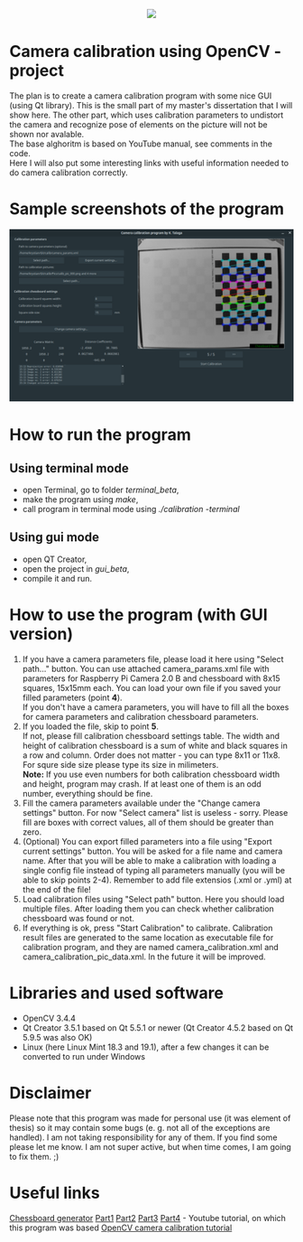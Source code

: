 <p align="center">
  <img src="https://cdn-images-1.medium.com/max/1600/1*Mu7_d3e1qPtW1e7EgsX7LQ.png">
</p>

# Camera calibration using OpenCV - project
The plan is to create a camera calibration program with some nice GUI (using Qt library). This is the small part of my master's dissertation that I will show here. The other part, which uses calibration parameters to undistort the camera and recognize pose of elements on the picture will not be shown nor avalable.\
The base alghoritm is based on YouTube manual, see comments in the code.\
Here I will also put some interesting links with useful information needed to do camera calibration correctly.

# Sample screenshots of the program

<p align="center">
  <img src="https://raw.githubusercontent.com/Kuwashitamidayo/camera_calib/master/Screenshots/screen_003.png">
</p>

# How to run the program

## Using terminal mode
- open Terminal, go to folder *terminal_beta*,
- make the program using *make*,
- call program in terminal mode using *./calibration -terminal*

## Using gui mode
- open QT Creator,
- open the project in *gui_beta*,
- compile it and run.

# How to use the program (with GUI version)
1. If you have a camera parameters file, please load it here using "Select path..." button. You can use attached camera_params.xml file with parameters for Raspberry Pi Camera 2.0 B and chessboard with 8x15 squares, 15x15mm each. You can load your own file if you saved your filled parameters (point **4**).\
If you don't have a camera parameters, you will have to fill all the boxes for camera parameters and calibration chessboard parameters. 
2. If you loaded the file, skip to point **5**.\
If not, please fill calibration chessboard settings table. The width and height of calibration chessboard is a sum of white and black squares in a row and column. Order does not matter - you can type 8x11 or 11x8. For squre side size please type its size in milimeters.\
**Note:** If you use even numbers for both calibration chessboard width and height, program may crash. If at least one of them is an odd number, everything should be fine.
3. Fill the camera parameters available under the "Change camera settings" button. For now "Select camera" list is useless - sorry. Please fill are boxes with correct values, all of them should be greater than zero.
4. (Optional) You can export filled parameters into a file using "Export current settings" button. You will be asked for a file name and camera name. After that you will be able to make a calibration with loading a single config file instead of typing all parameters manually (you  will be able to skip points 2-4). Remember to add file extensios (.xml or .yml) at the end of the file!
5. Load calibration files using "Select path" button. Here you should load multiple files. After loading them you can check whether calibration chessboard was found or not.
6. If everything is ok, press "Start Calibration" to calibrate. Calibration result files are generated to the same location as executable file for calibration program, and they are named camera_calibration.xml and camera_calibration_pic_data.xml. In the future it will be improved.



# Libraries and used software
- OpenCV 3.4.4
- Qt Creator 3.5.1 based on Qt 5.5.1 or newer (Qt Creator 4.5.2 based on Qt 5.9.5 was also OK)
- Linux (here Linux Mint 18.3 and 19.1), after a few changes it can be converted to run under Windows

# Disclaimer
Please note that this program was made for personal use (it was element of thesis) so it may contain some bugs (e. g. not all of the exceptions are handled). I am not taking responsibility for any of them. If you find some please let me know. I am not super active, but when time comes, I am going to fix them. ;)

# Useful links
[Chessboard generator](https://calib.io/pages/camera-calibration-pattern-generator)
[Part1](https://www.youtube.com/watch?v=HNfPbw-1e_w) [Part2](https://www.youtube.com/watch?v=v7jutAmWJVQ) [Part3](https://www.youtube.com/watch?v=l4gGX-5_5q0) [Part4](https://www.youtube.com/watch?v=GYIQiV9Aw74) - Youtube tutorial, on which this program was based
[OpenCV camera calibration tutorial](https://docs.opencv.org/3.4.3/d4/d94/tutorial_camera_calibration.html)
